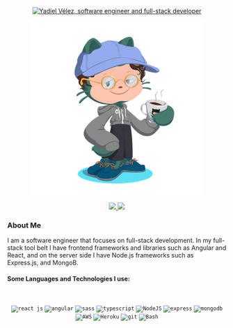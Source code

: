 <div align="center">
  <a href="[https://git.io/typing-svg"><img
      src="https://readme-typing-svg.herokuapp.com?color=1BAC00&center=true&vCenter=true&multiline=true&width=500&height=100&lines=My+name+is+Yadiel+V%C3%A9lez;I'm+a+software+engineer;focusing+on+full-stack+development"
      alt="Yadiel Vélez, software engineer and full-stack developer"></a>
</div>
<p align="center">
  <img src="https://github.com/hernan-yadiel/hernan-yadiel/blob/master/my-octocat-sm.png" alt="My octocat" />
</p>
<p align="center">
  <a href="https://www.linkedin.com/in/yadielvelez/">
    <img
      src="https://img.shields.io/badge/%20-Yadiel%20Vélez-black?color=14171A&labelColor=0e76a8&logo=linkedin&logoColor=ffffff" />
  </a>
  <a href="https://twitter.com/cyberlingvist">
    <img
      src="https://img.shields.io/badge/%20-@cyberlingvist-black?color=14171A&labelColor=00acee&logo=twitter&logoColor=ffffff">
  </a>
</p>
<h3>About Me</h3>
<p>
I am a software engineer that focuses on full-stack development. In my full-stack tool belt I have frontend frameworks and libraries such as Angular and React, and on the server side I have Node.js frameworks such as Express.js, and MongoB.

</p>
<h4><b>Some Languages and Technologies I use:</b></h4>
<br>
<p align="center">
  <code><img title="ReactJS" alt="react js" width="40px" src="https://cdn.jsdelivr.net/gh/devicons/devicon/icons/react/react-original.svg" /></code>
  <code><img title="Angular" alt="angular" width="40px" src="https://cdn.jsdelivr.net/gh/devicons/devicon/icons/angularjs/angularjs-original.svg" /></code>
  <code><img tittle="Sass" alt="sass" width="40px" src="https://cdn.jsdelivr.net/gh/devicons/devicon/icons/sass/sass-original.svg" /></code>
  <code><img title="TypeScript" alt="typescript" width="40px" src="https://cdn.jsdelivr.net/gh/devicons/devicon/icons/typescript/typescript-original.svg"/></code>
  <code><img title="NodeJS" alt="NodeJS" width="40px"src="https://cdn.jsdelivr.net/gh/devicons/devicon/icons/nodejs/nodejs-original-wordmark.svg" /></code>
  <code><img title="Express" alt="express" width="40px" src="https://cdn.jsdelivr.net/gh/devicons/devicon/icons/express/express-original-wordmark.svg" /></code>
  <code><img tittle="MongoDB" alt="mongodb" width="40px" src="https://cdn.jsdelivr.net/gh/devicons/devicon/icons/mongodb/mongodb-original-wordmark.svg" /></code>
  <code><img title="AWS" alt="AWS" width="40px" src="https://cdn.jsdelivr.net/gh/devicons/devicon/icons/amazonwebservices/amazonwebservices-original-wordmark.svg" /></code>
  <code><img title="Heroku" alt="Heroku" width="40px" src="https://cdn.jsdelivr.net/gh/devicons/devicon/icons/heroku/heroku-original-wordmark.svg" /></code>
  <code><img title="Git" alt="git" width="40px" src="https://cdn.jsdelivr.net/gh/devicons/devicon/icons/git/git-original.svg" /></code>
  <code><img title="Bash" alt="Bash" width="40px" src="https://cdn.jsdelivr.net/gh/devicons/devicon/icons/bash/bash-plain.svg" /></code>
</p>

